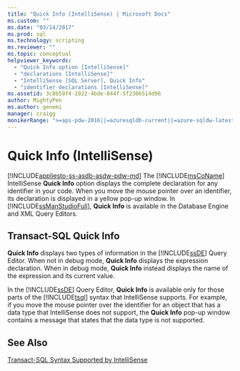 ```yaml
---
title: "Quick Info (IntelliSense) | Microsoft Docs"
ms.custom: ""
ms.date: "03/14/2017"
ms.prod: sql
ms.technology: scripting
ms.reviewer: ""
ms.topic: conceptual
helpviewer_keywords: 
  - "Quick Info option [IntelliSense]"
  - "declarations [IntelliSense]"
  - "IntelliSense [SQL Server], Quick Info"
  - "identifier declarations [IntelliSense]"
ms.assetid: 3c8b59f4-1922-4bde-844f-5f2306514d96
author: MightyPen
ms.author: genemi
manager: craigg
monikerRange: ">=aps-pdw-2016||=azuresqldb-current||=azure-sqldw-latest||>=sql-server-2016||=sqlallproducts-allversions||>=sql-server-linux-2017||=azuresqldb-mi-current"
---
```

# Quick Info (IntelliSense)
[!INCLUDE[appliesto-ss-asdb-asdw-pdw-md](../../includes/appliesto-ss-asdb-asdw-pdw-md.md)]
  The [!INCLUDE[msCoName](../../includes/msconame-md.md)] IntelliSense **Quick Info** option displays the complete declaration for any identifier in your code. When you move the mouse pointer over an identifier, its declaration is displayed in a yellow pop-up window. In [!INCLUDE[ssManStudioFull](../../includes/ssmanstudiofull-md.md)], **Quick Info** is available in the Database Engine and XML Query Editors.  
  
## Transact-SQL Quick Info  
 **Quick Info** displays two types of information in the [!INCLUDE[ssDE](../../includes/ssde-md.md)] Query Editor. When not in debug mode, **Quick Info** displays the expression declaration. When in debug mode, **Quick Info** instead displays the name of the expression and its current value.  
  
 In the [!INCLUDE[ssDE](../../includes/ssde-md.md)] Query Editor, **Quick Info** is available only for those parts of the [!INCLUDE[tsql](../../includes/tsql-md.md)] syntax that IntelliSense supports. For example, if you move the mouse pointer over the identifier for an object that has a data type that IntelliSense does not support, the **Quick Info** pop-up window contains a message that states that the data type is not supported.  
  
## See Also  
 [Transact-SQL Syntax Supported by IntelliSense](../../relational-databases/scripting/transact-sql-syntax-supported-by-intellisense.md)  
  
  
